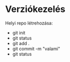 # Verziókezelés

Helyi repo létrehozása: 

- git init
- git status
- git add .
- git commit -m "valami"
- git status
